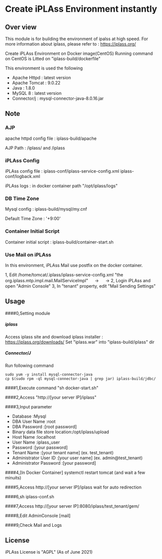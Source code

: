 # Create iPLAss Environment instantly

## Over view
This module is for building the environment of ipalss at high speed.
For more information about iplass, please refer to : https://iplass.org/

Create iPLAss Environment on Docker image(CentOS)
Running command on CentOS is Litted on "iplass-build/dockerfile"

This environment is used the following
- Apache Httpd : latest version
- Apache Tomcat : 9.0.22
- Java : 1.8.0
- MySQL 8 : latest version
- Connector/j : mysql-connector-java-8.0.16.jar

## Note

### AJP
apache httpd config file : iplass-build/apache

AJP Path : /iplass/ and /iplass

### iPLAss Config
iPLAss config file : iplass-conf/iplass-service-config.xml
                      iplass-conf/logback.xml

iPLAss logs : in docker container path "/opt/iplass/logs"

### DB Time Zone
Mysql config : iplass-build/mysql/my.cnf

Default Time Zone : '+9:00'

### Container Initial Script 
Container initial script :  iplass-build/container-start.sh

### Use Mail on iPLAss
In this environment, iPLAss Mail use postfix on the docker container.

1, Edit /home/tomcat/.iplass/iplass-service-config.xml "the org.iplass.mtp.impl.mail.MailServiceImpl"
 　<property name="mail.smtp.host" value="XXXXXXXX"/>  ->  <property name="mail.smtp.host" value="localhost"/>
　 <property name="mail.host" value="XXXXXXXX"/>  ->  <property name="mail.host" value="localhost"/>
2, Login iPLAss and open "Admin Console"
3, In "tenant" property, edit "Mail Sending Settings"  

## Usage
####0,Setting module
##### iplass 
Access iplass site and download iplass installer : https://iplass.org/downloads/
Set "iplass.war" into "iplass-build/iplass" dir

##### Connector/J

Run following command
```
sudo yum -y install mysql-connector-java
cp $(sudo rpm -ql mysql-connector-java | grep jar) iplass-build/jdbc/ 
```

####1,Execute command "sh docker-start.sh"

####2,Access "http://[your server IP]/iplass"

####3,Input parameter
- Database                       :Mysql
- DBA User Name                  :root
- DBA Password                   :[root password]
- Binary data file store location:/opt/iplass/upload
- Host Name                      :localhost
- User Name                      :iplass_user
- Password                       :[your password]
- Tenant Name                    :[your tenant name] (ex. test_tenant)
- Administrator User ID          :[your user name] (ex. admin@test_tenant)
- Administrator Password         :[your password]

####4,[In Docker Container] systemctl restart tomcat  (and wait a few minuits)

####5,Access http://[your server IP]/iplass
  wait for auto redirection

####6,sh iplass-conf.sh

####7,Access http://[your server IP]:8080/iplass/test_tenant/gem/

####8,Edit AdminConsole [mail]

####9,Check Mail and Logs

## License

iPLAss License is "AGPL" (As of June 2021)

